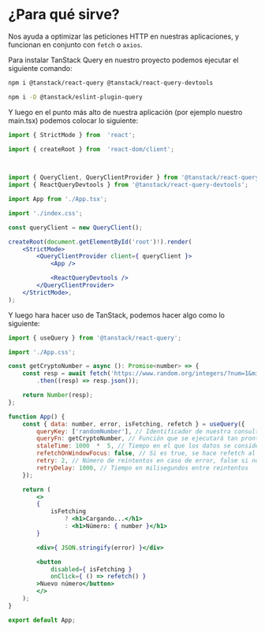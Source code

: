 # ¿Para qué sirve?

Nos ayuda a optimizar las peticiones HTTP en nuestras aplicaciones, y funcionan en conjunto con `fetch` o `axios`.

Para instalar TanStack Query en nuestro proyecto podemos ejecutar el siguiente comando:

```bash
npm i @tanstack/react-query @tanstack/react-query-devtools

npm i -D @tanstack/eslint-plugin-query
```

Y luego en el punto más alto de nuestra aplicación (por ejemplo nuestro main.tsx) podemos colocar lo siguiente:

```jsx
import { StrictMode } from  'react';

import { createRoot } from  'react-dom/client';

  

import { QueryClient, QueryClientProvider } from '@tanstack/react-query';
import { ReactQueryDevtools } from '@tanstack/react-query-devtools';

import App from './App.tsx';

import './index.css';

const queryClient = new QueryClient();

createRoot(document.getElementById('root')!).render(
    <StrictMode>
        <QueryClientProvider client={ queryClient }>
            <App />

            <ReactQueryDevtools />
        </QueryClientProvider>
    </StrictMode>,
);
```

Y luego hara hacer uso de TanStack, podemos hacer algo como lo siguiente:

```jsx
import { useQuery } from '@tanstack/react-query';

import './App.css';

const getCryptoNumber = async (): Promise<number> => {
    const resp = await fetch('https://www.random.org/integers/?num=1&min=1&max=500&col=1&base=10&format=plain&rnd=new')
        .then((resp) => resp.json());

    return Number(resp);
};

function App() {
    const { data: number, error, isFetching, refetch } = useQuery({
        queryKey: ['randomNumber'], // Identificador de nuestra consulta
        queryFn: getCryptoNumber, // Función que se ejecutará tan pronto el useQuery se ejecute
        staleTime: 1000  *  5, // Tiempo en el que los datos se consideran frescos, pasado el tiempo se volverán a consultar
        refetchOnWindowFocus: false, // Si es true, se hace refetch al volver a la pestaña
        retry: 2, // Número de reintentos en caso de error, false si no queremos que se reintente
        retryDelay: 1000, // Tiempo en milisegundos entre reintentos
    });

    return (
        <>
        {
            isFetching
                ? <h1>Cargando...</h1>
                : <h1>Número: { number }</h1>
        }

        <div>{ JSON.stringify(error) }</div>

        <button
            disabled={ isFetching }
            onClick={ () => refetch() }
        >Nuevo número</button>
        </>
    );
}

export default App;
```
